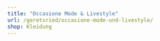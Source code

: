 ```yaml
---
title: "Occasione Mode & Livestyle"
url: /geretsried/occasione-mode-und-livestyle/
shop: Kleidung
---
```

